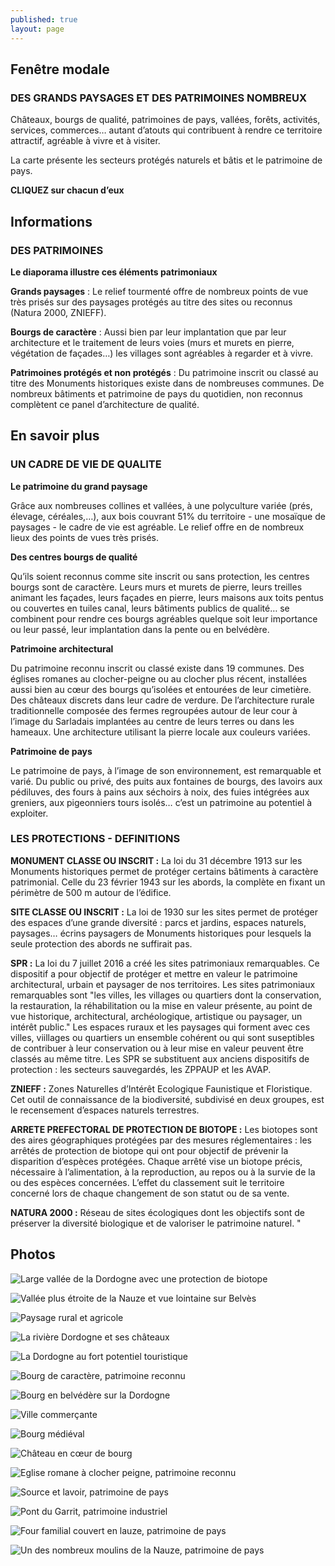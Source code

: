 ```yaml
---
published: true
layout: page
---
```


## Fenêtre modale

### DES GRANDS PAYSAGES ET DES PATRIMOINES NOMBREUX

Châteaux, bourgs de qualité, patrimoines de pays, vallées, forêts, activités, services, commerces… autant d’atouts qui contribuent à rendre ce territoire attractif, agréable à vivre et à visiter.

La carte présente les secteurs protégés naturels et bâtis et le patrimoine de pays.

**CLIQUEZ sur chacun d’eux**

## Informations

### DES PATRIMOINES

**Le diaporama illustre ces éléments patrimoniaux**

**Grands paysages** : Le relief tourmenté offre de nombreux points de vue très prisés sur des paysages protégés au titre des sites ou reconnus (Natura 2000, ZNIEFF).

**Bourgs de caractère** : Aussi bien par leur implantation que par leur architecture et le traitement de leurs voies (murs et murets en pierre, végétation de façades…) les villages sont agréables à regarder et à vivre.

**Patrimoines protégés et non protégés** : Du patrimoine inscrit ou classé au titre des Monuments historiques existe dans de nombreuses communes. De nombreux bâtiments et patrimoine de pays du quotidien, non reconnus complètent ce panel d’architecture de qualité.


## En savoir plus

### UN CADRE DE VIE DE QUALITE

**Le patrimoine du grand paysage**

Grâce aux nombreuses collines et vallées, à une polyculture variée (prés, élevage, céréales,…), aux bois couvrant 51% du territoire - une mosaïque de paysages - le cadre de vie est agréable. Le relief offre en de nombreux lieux des points de vues très prisés.

**Des centres bourgs de qualité**

Qu’ils soient reconnus comme site inscrit ou sans protection, les centres bourgs sont de caractère. Leurs murs et murets de pierre, leurs treilles animant les façades, leurs façades en pierre, leurs maisons aux toits pentus ou couvertes en tuiles canal, leurs bâtiments publics de qualité… se combinent pour rendre ces bourgs agréables quelque soit leur importance ou leur passé, leur implantation dans la pente ou en belvédère.

**Patrimoine architectural**

Du patrimoine reconnu inscrit ou classé existe dans 19 communes. Des églises romanes au clocher-peigne ou au clocher plus récent, installées aussi bien au cœur des bourgs qu’isolées et entourées de leur cimetière. Des châteaux discrets dans leur cadre de verdure. De l’architecture rurale traditionnelle composée des fermes regroupées autour de leur cour à l’image du Sarladais implantées au centre de leurs terres ou dans les hameaux. Une architecture utilisant la pierre locale aux couleurs variées.

**Patrimoine de pays**

Le patrimoine de pays, à l’image de son environnement, est remarquable et varié. Du public ou privé, des puits aux fontaines de bourgs, des lavoirs aux pédiluves, des fours à pains aux séchoirs à noix, des fuies intégrées aux greniers, aux pigeonniers tours isolés… c’est un patrimoine au potentiel à exploiter.

### LES PROTECTIONS - DEFINITIONS

**MONUMENT CLASSE OU INSCRIT :**
La loi du 31 décembre 1913 sur les Monuments historiques permet de protéger certains bâtiments à caractère patrimonial. Celle du 23 février 1943 sur les abords, la complète en fixant un périmètre de 500 m autour de l’édifice.

**SITE CLASSE OU INSCRIT :**
La loi de 1930 sur les sites permet de protéger des espaces d’une grande diversité : parcs et jardins, espaces naturels, paysages… écrins paysagers de Monuments historiques pour lesquels la seule protection des abords ne suffirait pas.

**SPR :**
La loi du 7 juillet 2016 a créé les sites patrimoniaux remarquables. Ce dispositif a pour objectif de protéger et mettre en valeur le patrimoine architectural, urbain et paysager de nos territoires. Les sites patrimoniaux remarquables sont "les villes, les villages ou quartiers dont la conservation, la restauration, la réhabilitation ou la mise en valeur présente, au point de vue historique, architectural, archéologique, artistique ou paysager, un intérêt public." Les espaces ruraux et les paysages qui forment avec ces villes, viillages ou quartiers un ensemble cohérent ou qui sont suseptibles de contribuer à leur conservation ou à leur mise en valeur peuvent être classés au même titre.
Les SPR se substituent aux anciens dispositifs de protection : les secteurs sauvegardés, les ZPPAUP et les AVAP.

**ZNIEFF :**
Zones Naturelles d’Intérêt Ecologique Faunistique et Floristique. Cet outil de connaissance de la biodiversité, subdivisé en deux groupes, est le recensement d’espaces naturels terrestres.

**ARRETE PREFECTORAL DE PROTECTION DE BIOTOPE :**
Les biotopes sont des aires géographiques protégées par des mesures réglementaires : les arrêtés de protection de biotope qui ont pour objectif de prévenir la disparition d’espèces protégées. Chaque arrêté vise un biotope précis, nécessaire à l’alimentation, à la reproduction, au repos ou à la survie de la ou des espèces concernées. L’effet du classement suit le territoire concerné lors de chaque changement de son statut ou de sa vente. 

**NATURA 2000 :**
Réseau de sites écologiques dont les objectifs sont de préserver la diversité biologique et de valoriser le patrimoine naturel.
"

## Photos

![Large vallée de la Dordogne avec une protection de biotope]({{site.baseurl}}/data/images/8/atouts/08_ATOUTS_01.jpg)

![Vallée plus étroite de la Nauze et vue lointaine sur Belvès]({{site.baseurl}}/data/images/8/atouts/08_ATOUTS_02.jpg)

![Paysage rural et agricole]({{site.baseurl}}/data/images/8/atouts/08_ATOUTS_03.jpg)

![La rivière Dordogne et ses châteaux]({{site.baseurl}}/data/images/8/atouts/08_ATOUTS_04.jpg)

![La Dordogne au fort potentiel touristique]({{site.baseurl}}/data/images/8/atouts/08_ATOUTS_05.jpg)

![Bourg de caractère, patrimoine reconnu]({{site.baseurl}}/data/images/8/atouts/08_ATOUTS_06.jpg)

![Bourg en belvédère sur la Dordogne]({{site.baseurl}}/data/images/8/atouts/08_ATOUTS_07.jpg)

![Ville commerçante]({{site.baseurl}}/data/images/8/atouts/08_ATOUTS_08.jpg)

![Bourg médiéval]({{site.baseurl}}/data/images/8/atouts/08_ATOUTS_09.jpg)

![Château en cœur de bourg ]({{site.baseurl}}/data/images/8/atouts/08_ATOUTS_10.jpg)

![Eglise romane à clocher peigne, patrimoine reconnu]({{site.baseurl}}/data/images/8/atouts/08_ATOUTS_11.jpg)

![Source et lavoir, patrimoine de pays]({{site.baseurl}}/data/images/8/atouts/08_ATOUTS_12.jpg)

![Pont du Garrit, patrimoine industriel]({{site.baseurl}}/data/images/8/atouts/08_ATOUTS_13.jpg)

![Four familial couvert en lauze, patrimoine de pays]({{site.baseurl}}/data/images/8/atouts/08_ATOUTS_14.jpg)

![Un des nombreux moulins de la Nauze, patrimoine de pays]({{site.baseurl}}/data/images/8/atouts/08_ATOUTS_15.jpg)
